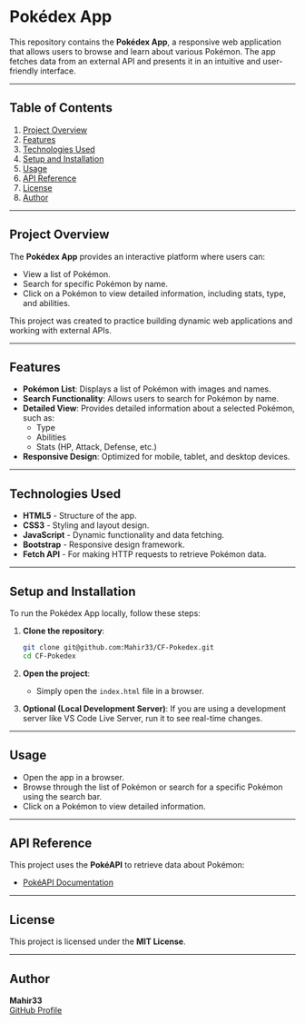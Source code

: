 # Pokédex App

This repository contains the **Pokédex App**, a responsive web application that allows users to browse and learn about various Pokémon. The app fetches data from an external API and presents it in an intuitive and user-friendly interface.

---

## Table of Contents

1. [Project Overview](#project-overview)
2. [Features](#features)
3. [Technologies Used](#technologies-used)
4. [Setup and Installation](#setup-and-installation)
5. [Usage](#usage)
6. [API Reference](#api-reference)
7. [License](#license)
8. [Author](#author)

---

## Project Overview

The **Pokédex App** provides an interactive platform where users can:

- View a list of Pokémon.
- Search for specific Pokémon by name.
- Click on a Pokémon to view detailed information, including stats, type, and abilities.

This project was created to practice building dynamic web applications and working with external APIs.

---

## Features

- **Pokémon List**: Displays a list of Pokémon with images and names.
- **Search Functionality**: Allows users to search for Pokémon by name.
- **Detailed View**: Provides detailed information about a selected Pokémon, such as:
  - Type
  - Abilities
  - Stats (HP, Attack, Defense, etc.)
- **Responsive Design**: Optimized for mobile, tablet, and desktop devices.

---

## Technologies Used

- **HTML5** - Structure of the app.
- **CSS3** - Styling and layout design.
- **JavaScript** - Dynamic functionality and data fetching.
- **Bootstrap** - Responsive design framework.
- **Fetch API** - For making HTTP requests to retrieve Pokémon data.

---

## Setup and Installation

To run the Pokédex App locally, follow these steps:

1. **Clone the repository**:
   ```bash
   git clone git@github.com:Mahir33/CF-Pokedex.git
   cd CF-Pokedex
   ```
2. **Open the project**:

   - Simply open the `index.html` file in a browser.

3. **Optional (Local Development Server)**:
   If you are using a development server like VS Code Live Server, run it to see real-time changes.

---

## Usage

- Open the app in a browser.
- Browse through the list of Pokémon or search for a specific Pokémon using the search bar.
- Click on a Pokémon to view detailed information.

---

## API Reference

This project uses the **PokéAPI** to retrieve data about Pokémon:

- [PokéAPI Documentation](https://pokeapi.co/)

---

## License

This project is licensed under the **MIT License**.

---

## Author

**Mahir33**  
[GitHub Profile](https://github.com/Mahir33)
